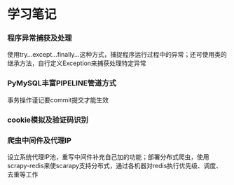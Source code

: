 # 学习笔记

### 程序异常捕获及处理</br>
使用try...except...finally...这种方式，捕捉程序运行过程中的异常；还可使用类的继承方法，自行定义Exception来捕获处理特定异常

### PyMySQL丰富PIPELINE管道方式</br>
事务操作谨记要commit提交才能生效

### cookie模拟及验证码识别

### 爬虫中间件及代理IP</br>
设立系统代理IP池，重写中间件补充自己加的功能；部署分布式爬虫，使用scrapy-redis来使scarapy支持分布式，通过各机器对redis执行优先级、调度、去重等工作